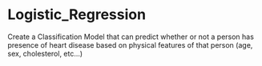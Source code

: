 # Logistic_Regression
Create a Classification Model that can predict whether or not a person has presence of heart disease based on physical features of that person (age, sex, cholesterol, etc...)
